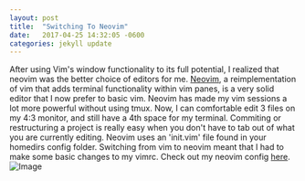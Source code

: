 ```yaml
---
layout: post
title:  "Switching To Neovim"
date:   2017-04-25 14:32:05 -0600
categories: jekyll update
---
```


After using Vim's window functionality to its full potential, I realized that neovim was the better choice of editors for me.
[Neovim](https://neovim.io/), a reimplementation of vim that adds terminal functionality within vim panes, is a very solid editor
that I now prefer to basic vim.  Neovim has made my vim sessions a lot more powerful without using tmux.  Now, I can comfortable edit 3 files 
on my 4:3 monitor, and still have a 4th space for my terminal.  Commiting or restructuring a project is really easy when you don't have to 
tab out of what you are currently editing.  Neovim uses an 'init.vim' file found in your homedirs config folder.  Switching from vim to neovim
meant that I had to make some basic changes to my vimrc.  Check out my neovim config [here](https://github.com/sgreene570/dotfiles/blob/master/nvim/init.vim).
<br>
![Image](https://i.imgur.com/X5Ttw5X.png)

